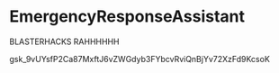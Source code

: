 # EmergencyResponseAssistant
BLASTERHACKS RAHHHHHH


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